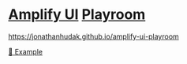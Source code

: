 # [Amplify UI](https://ui.docs.amplify.aws/react) [Playroom](https://github.com/seek-oss/playroom)

https://jonathanhudak.github.io/amplify-ui-playroom

[👀 Example](https://jonathanhudak.github.io/amplify-ui-playroom/?code=N4Igxg9gJgpiBcIA8BxATgSygHQHYAJ9IAbAVwFtcUBDABwF5sQAGAOgFY0Zym9C0IAdxoMmbTt14F8AF261i1OQGEIZSgGdGIAIwAzNPn2HjUwnPIKlMAEpCtTY-gDMBowakA%2BPviTLqaFBEahS4AMoyATLaOkzB6rgAorhQ2gC0sSDe0oQAEjDUsGg%2BSAD0-oHZhH4BQSShEVExcfWUyalMAExMVYT4AHLUAG4l5bW9NYHxDZFo0V0tIW0p6Zm9hACy1Bi4PtUAYsQwAB4%2BUBhcYDIYELjarbsgPgDmdNqdXDxPuOu%2B%2BYU7Z74I5DGDEejAToAX1%2B1QAMjsANb4AAWXD02hRMhktA08FKpVIGFYUAgYA0rGolmIGD0AE9KYINKUuNQrqVIJZbjBcDJmSdaNQUjBilk9n1CIljoLhcUcn0ygjcIjfmV-udcM9VVKZUVZHTaDBtBpAUceuLqjqhUUAJIWWQYGRHbQ2jT4R34NlgGAaE0AIyOAH44kNqGQjUxYOQIGlHdwMub5RKAJo%2BgCE%2BDtnqgKJFPtkEFkufwAHUAII2tJlmw2sv4WAm54EQXYkW4VgW3ylK2yu3cWG%2BHu2%2B3XJ0RkD%2BAg2oikDQyCDkDAALxgRdXc7pNM1wZA%2BFD4e0UZjcfIaW6YqTfQA8npgqQ0BoYBmwjBVzJi4%2BrjcCLd8MowmE%2BARJugL4H6YJCB2l5lEOIp9uQA5ILBaDwZ25iOs6TCuu6MievgzysrhgjUHSBb4BAaCvLgy6rpAvI8jIO5oXuYakOOR6xhYaTOGYEr4AOmwQHO9YwHoOxxsQdJpp2MHStacEWKq3ZybKqrqqBIJghC0KIUqyJoqJmLYri%2BKEsSpLkpS1K0gy1BMiyBTspytDcryzKRAGMCJnxfQACrUJ5MmlHpSnqZqqr%2BZ5RB0NctzaHEKIYM8KI0slMhXrguQQKCaAQnoYaPjCMmRUc6oCb4JW2EI5XVJVyhgsQnoOCA749MojpoLOZR1Q1NUVQFRz1cQjXUM1rVZBE3L4PsnWOt1A0wENxB9UgPXDU12jjZ4ABCIpoHS82eUt5WHUcdiCIhpSVWVxULdt0B0idlXnSta3LVeaBCs8MCnYtvXMbVC3Hf0MBXAEOw-VdQP-ZeEqrdDw2eDYo20OBaD7b9x3Mb9L3Y891UA-1R29egdCibNMiYzDPlw29nhlrQmCQJTUPE4jhPw2zy3beGaMY6zg3UzTOME7DRNnaLNMKnTCLkJDdMc3TAAKjkolT7Ni4DXOeBEn2CHzB0C39GtSyLF1BZV91QI94q-UphwnBMYyVCUFR1Es4SzPMIDntMywdCACYXhK%2BwQBAchytUztQNkZToFg2QgFCQA)
